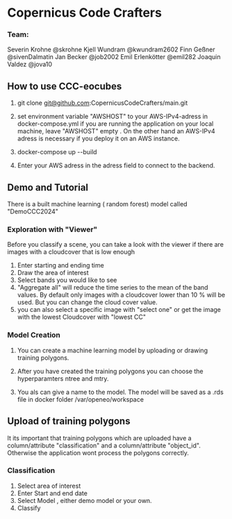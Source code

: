 
# Copernicus Code Crafters

### Team:
Severin Krohne      @skrohne
Kjell Wundram       @kwundram2602
Finn Geßner         @sivenDalmatin
Jan Becker          @job2002
Emil Erlenkötter    @emil282
Joaquin Valdez      @jova10


## How to use CCC-eocubes

1. git clone git@github.com:CopernicusCodeCrafters/main.git
2. set environment variable "AWSHOST" to your AWS-IPv4-adress in docker-compose.yml
    if you are running the application on your local machine, leave "AWSHOST" empty .
    On the other hand an AWS-IPv4 adress is necessary if you deploy it on an AWS instance.
3. docker-compose up --build

4. Enter your AWS adress in the adress field to connect to the backend.


## Demo and Tutorial
There is a built machine learning ( random forest) model called "DemoCCC2024"



### Exploration with "Viewer"

 Before you classify a scene, you can take a look with the viewer if there are images with a cloudcover that is low enough
1. Enter starting and ending time
2. Draw the area of interest
3. Select bands you would like to see
4. "Aggregate all" will reduce the time series to the mean of the band values. By default only images with a cloudcover lower than 10 % will be used. But you can change the cloud cover value.
5. you can also select a specific image with "select one" or get the image with the lowest Cloudcover with "lowest CC"


### Model Creation

1. You can create a machine learning model by uploading or drawing training polygons.

2. After you have created the training polygons you can choose the hyperparamters ntree and mtry.

3. You als can give a name to the model. The model will be saved as a .rds file in  docker folder /var/openeo/workspace

## Upload of training polygons

It its important that training polygons which are uploaded have a column/attribute "classification" and a column/attribute "object_id".
Otherwise the application wont process the polygons correctly.

### Classification

1. Select area of interest 
2. Enter Start and end date
3. Select Model , either demo model or your own.
4. Classify




